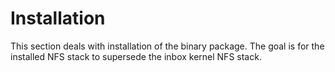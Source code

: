 # Installation

This section deals with installation of the binary package. The goal is for the
installed NFS stack to supersede the inbox kernel NFS stack.
